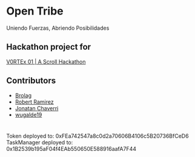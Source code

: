 # Open Tribe

Uniendo Fuerzas, Abriendo Posibilidades

## Hackathon project for 

[V0RTEx 01 | A Scroll Hackathon](https://dorahacks.io/hackathon/v0rtex-01/detail)

## Contributors

- [Brolag](https://github.com/brolag)
- [Robert Ramirez](https://github.com/robertram)
- [Jonatan Chaverri](https://github.com/Jonatan-Chaverri)
- [wugalde19](https://github.com/wugalde19)


#
Token deployed to: 0xFEa742547a8c0d2a70606B4106c5B20736BfCeD6
TaskManager deployed to: 0x1B2539b195aF04f4EAb550650E588916aafA7F44